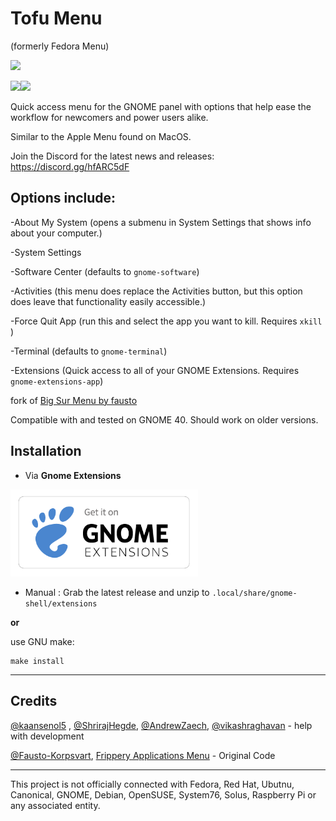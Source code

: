 # Tofu Menu
(formerly Fedora Menu)

<img src="https://github.com/tofutech/tofumenu/blob/main/preview.png" width=375>

<img src="https://github.com/tofutech/tofumenu/blob/main/screenshot2.png" width=100><img src="https://github.com/tofutech/tofumenu/blob/main/screenshot1.png" width=275>

Quick access menu for the GNOME panel with options that help ease the workflow for newcomers and power users alike.

Similar to the Apple Menu found on MacOS.

Join the Discord for the latest news and releases: https://discord.gg/hfARC5dF



## Options include:

-About My System (opens a submenu in System Settings that shows info about your computer.)

-System Settings

-Software Center (defaults to `gnome-software`)

-Activities (this menu does replace the Activities button, but this option does leave that functionality easily accessible.)

-Force Quit App (run this and select the app you want to kill. Requires `xkill` )

-Terminal (defaults to `gnome-terminal`)

-Extensions (Quick access to all of your GNOME Extensions. Requires `gnome-extensions-app`)


fork of [Big Sur Menu by fausto](https://extensions.gnome.org/extension/3703/big-sur-menu/)

Compatible with and tested on GNOME 40. Should work on older versions.


## Installation

*  Via **Gnome Extensions**
 
[<img src="https://github.com/andyholmes/gnome-shell-extensions-badge/raw/master/get-it-on-ego.png" width=300>](https://extensions.gnome.org/extension/4272/tofu-menu/)

* Manual : Grab the latest release and unzip to `.local/share/gnome-shell/extensions`

**or**

use GNU make:

    make install


***

## Credits

[@kaansenol5](https://github.com/kaansenol5) , [@ShrirajHegde](https://github.com/ShrirajHegde), [@AndrewZaech](https://github.com/AndrewZaech), [@vikashraghavan](https://github.com/vikashraghavan) - help with development

[@Fausto-Korpsvart](https://github.com/Fausto-Korpsvart), [Frippery Applications Menu](https://extensions.gnome.org/extension/13/applications-menu/) - Original Code

***

This project is not officially connected with Fedora, Red Hat, Ubutnu, Canonical, GNOME, Debian, OpenSUSE, System76, Solus, Raspberry Pi or any associated entity.
